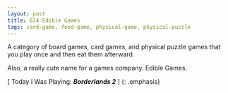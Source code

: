 ```yaml
---
layout: post
title: 624 Edible Games
tags: card-game, food-game, physical-game, physical-puzzle
---
```

A category of board games, card games, and physical puzzle games that you play once and then eat them afterward.

Also, a really cute name for a games company. Edible Games.

[ Today I Was Playing: ***Borderlands 2*** ]
{: .emphasis}